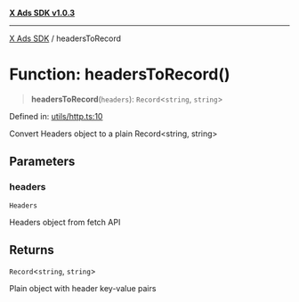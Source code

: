 [**X Ads SDK v1.0.3**](../README.md)

***

[X Ads SDK](../globals.md) / headersToRecord

# Function: headersToRecord()

> **headersToRecord**(`headers`): `Record`\<`string`, `string`\>

Defined in: [utils/http.ts:10](https://github.com/kage1020/x-ads-sdk/blob/main/src/utils/http.ts#L10)

Convert Headers object to a plain Record<string, string>

## Parameters

### headers

`Headers`

Headers object from fetch API

## Returns

`Record`\<`string`, `string`\>

Plain object with header key-value pairs
